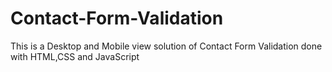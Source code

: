 # Contact-Form-Validation
This is a Desktop and Mobile view solution of Contact Form Validation done with HTML,CSS and JavaScript
